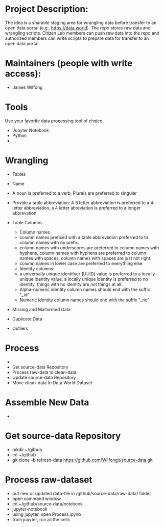 # Project Description:
The idea is a sharable staging area for wrangling data before transfer to an open data portal (e.g., https://data.world).  The repo stores raw data and wrangling scripts.  Citizen Lab members can push raw data into the repo and authorized members can write scripts to prepare data for transfer to an open data portal.  

# Maintainers (people with write access):
* James Wilfong

# Tools
Use your favorite data processing tool of choice.
* Jupyter Notebook
* Python
* ...

# Wrangling
* Tables
 * Name
  * A noun is preferred to a verb, Plurals are preferred to singular
  * Provide a table abbreviation: A 3 letter abbreviation is preferred to a 4 letter abbreviation, a 4 letter abreviation is preferred to a longer abbrevation.
* Table Columns
  * Column names 
   * column names prefixed with a table abbreviation preferred to to column names with no prefix.
   * column names with underscores are preferred to column names with hyphens, column names with hyphens are preferred to column names with spaces, column names with spaces are just not right.
   * column names in lower case are preferred to everything else
  * Identity columns:
   * a universally unique identifyer (UUID) value is preferred to a locally unique identity value, a locally unique identity is preferred to no identity, things with no identity are not things at all. 
   * Alpha-numeric identity column names should end with the suffix "_id"
   * Numeric identity column names should end with the suffix "_no"
     
 
* Missing and Malformed Data
* Duplicate Data
* Outliers


# Process
* 
* Get source-data Repository
* Process raw-data to clean-data
* Update source-data Repository
* Move clean-data to Data.World Dataset

# Assemble New Data
*  
# Get source-data Repository
* mkdir ~/github
* cd ~/github
* git clone -b refresh-data https://github.com/Wilfongjt/source-data.git

# Process raw-dataset
* put new or updated data-file in /github/source-data/raw-data/ folder
* open command window
* cd ~/github/source-data/notebook
* jupyter-notebook
* using jupyter, open Process.ipynb
* from jupyter, run all the cells

